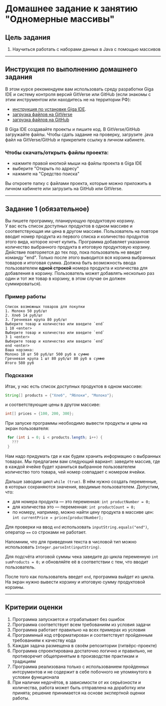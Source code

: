 # Домашнее задание к занятию "Одномерные массивы"

## Цель задания

1. Научиться работать с наборами данных в Java с помощью массивов

------

## Инструкция по выполнению домашнего задания

В этом курсе рекомендуем вам использовать среду разработки Giga IDE и систему контроля версий GitVerse или GitHub (если знакомы с этим инструментом или находитесь не на территории РФ):

- [инструкция по установке Giga IDE](https://gitverse.ru/netology/Instructions/content/master/GigaIDE/installation.md).
- [загрузка файлов на GitVerse](https://github.com/netology-code/java-homeworks/blob/java-43/GITVERSE.md)
- [загрузка файлов на GitHub](https://github.com/netology-code/java-homeworks/blob/java-43/GITHUB.md)
  
В Giga IDE создавайте проекты и пишите код. В GitVerse/GitHub загружайте файлы.
Чтобы сдать задание на проверку, загрузите .java файл на GitVerse/GitHub и прикрепите ссылку в личном кабинете.

### Чтобы скачать/открыть файлы проекта:

- нажмите правой кнопкой мыши на файлы проекта в Giga IDE
- выберите "Открыть по адресу"
- нажмите на "Средство поиска"

Вы откроете папку с файлами проекта, которые можно приложить в личном кабинете или загрузить на GitHub или GitVerse.

------

## Задание 1 (обязательное)

Вы пишете программу, планирующую продуктовую корзину.  
У вас есть список доступных продуктов в одном массиве и соответствующая им цена в другом массиве.
Пользователь на повторе вводит номер продукта из первого списка и количество продуктов этого вида, которое хочет купить. 
Программа добавляет указанное количество выбранного продукта в итоговую продуктовую корзину. 
Действие повторяется до тех пор, пока пользователь не введет команду "end".
Только после этого выводится вся корзина выбранных товаров и итоговая сумма.
Должна быть возможность ввода пользователем **одной строкой** номера продукта и количества для добавления в корзину.
Пользователь может добавлять несколько раз один и тот же товар в корзину, в этом случае он должен суммироваться).

### Пример работы
```
Список возможных товаров для покупки
1. Молоко 50 руб/шт
2. Хлеб 14 руб/шт
3. Гречневая крупа 80 руб/шт
Выберите товар и количество или введите `end`
1 10 <enter>
Выберите товар и количество или введите `end`
3 1 <enter>
Выберите товар и количество или введите `end`
end <enter>
Ваша корзина:
Молоко 10 шт 50 руб/шт 500 руб в сумме
Гречневая крупа 1 шт 80 руб/шт 80 руб в сумме
Итого 580 руб
```

### Подсказки
Итак, у нас есть список доступных продуктов в одном массиве:
```java
String[] products = {"Хлеб", "Яблоки", "Молоко"}; 
```
и соответствующие цены в другом массиве:
```java
int[] prices = {100, 200, 300};
```

При запуске программы необходимо вывести продукты и цены на экран пользователя:
```java
 for (int i = 0; i < products.length; i++) {
   ???
 }
```

Нам надо придумать где и как будем хранить информацию о выбранных товарах. Мы предлагаем вам следующий вариант: заведите массив, где в каждой ячейке будет храниться выбранное пользователем количество того товара, чей номер совпадает с номером ячейки.

Дальше заводим цикл `while (true)`. В нём нужно создать переменные, в которых сохраняются значения, вводимые пользователем. Допустим, что:

* для номера продукта — это переменная: ```int productNumber = 0;```
* для количества это — переменная: ```int productCount = 0;```
* по номеру, например, можно найти цену продукта в массиве цен: `int currentPrice = prices[productNumber];`

Для проверки на ввод `end` использовать `inputString.equals("end")`, оператор `==` со строками не работает.

Напомним, что для приведения текста в числовой тип можно использовать `Integer.parseInt(inputString)`.

Для подсчёта итоговой суммы чека заведите до цикла переменную `int sumProducts = 0;` и обновляйте её в соответствии с тем, что вводит пользователь. 

После того как пользователь введет `end`, программа выйдет из цикла. На экран нужно вывести корзину и итоговую сумму продуктовой корзины.

------


## Критерии оценки

1. Программа запускается и отрабатывает без ошибок
2. Программа соответствует всем требованиям из условия задачи
3. Программа работает правильно на всех примерах из условия
4. Программный код отформатирован и соответствует пройденным требованиям к качеству кода
5. Каждая задача размещена в своём репозитории (гитвёрс-проекте)
6. Программа спроектирована достаточно логично и правильно, не противоречит общепринятым в производстве практикам и традициям
7. Программа реализована только с использованием пройденных интсрументов и не содержит в себе побочного не упомянутого в условии функционала
8. При наличии недочётов, в зависимости от их серьёзности и количества, работа может быть отправлена на доработку или принята; решение принимается на основе экспертной оценки работы.